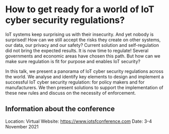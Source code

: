 # How to get ready for a world of IoT cyber security regulations?
IoT systems keep surprising us with their insecurity. And yet nobody is surprised! How can we still accept the risks they create on other systems, our data, our privacy and our safety? Current solution and self-regulation did not bring the expected results. It is now time to regulate! Several governments and economic areas have chosen this path. But how can we make sure regulation is fit for purpose and enables IoT security?

In this talk, we present a panorama of IoT cyber security regulations across the world. We analyse and identify key elements to design and implement a successful IoT cyber security regulation: for policy makers and for manufacturers. We then present solutions to support the implementation of these new rules and discuss on the necessity of enforcement.

## Information about the conference
Location: Virtual
Website: https://www.iotsfconference.com
Date: 3-4 November 2021
